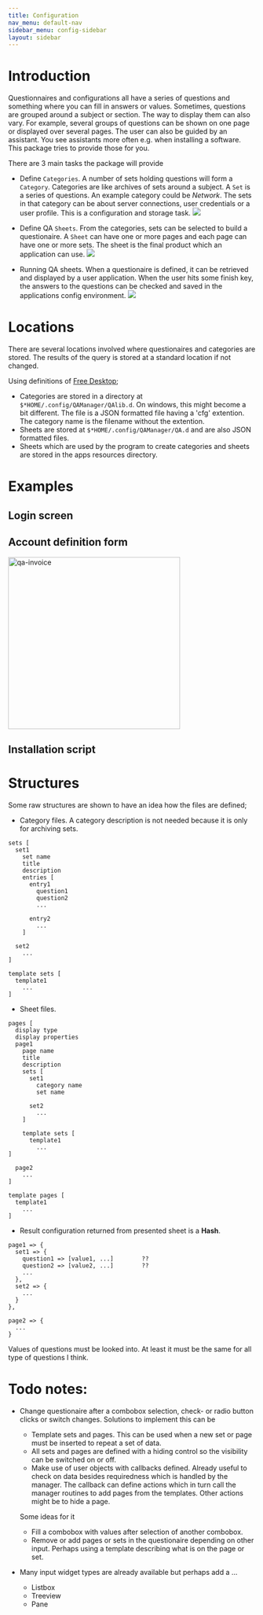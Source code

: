 ```yaml
---
title: Configuration
nav_menu: default-nav
sidebar_menu: config-sidebar
layout: sidebar
---
```


# Introduction

Questionnaires and configurations all have a series of questions and something where you can fill in answers or values. Sometimes, questions are grouped around a subject or section. The way to display them can also vary. For example, several groups of questions can be shown on one page or displayed over several pages. The user can also be guided by an assistant. You see assistants more often e.g. when installing a software. This package tries to provide those for you.

There are 3 main tasks the package will provide
* Define `Categories`. A number of sets holding questions will form a `Category`. Categories are like archives of sets around a subject. A `Set` is a series of questions. An example category could be _Network_. The sets in that category can be about server connections, user credentials or a user profile. This is a configuration and storage task.
  ![](../images/define-category.svg)

* Define QA `Sheets`. From the categories, sets can be selected to build a questionaire. A `Sheet` can have one or more pages and each page can have one or more sets. The sheet is the final product which an application can use.
  ![](../images/define-qa-sheets.svg)

* Running QA sheets. When a questionaire is defined, it can be retrieved and displayed by a user application. When the user hits some finish key, the answers to the questions can be checked and saved in the applications config environment.
  ![](../images/running-qa-sheets.svg)

# Locations

There are several locations involved where questionaires and categories are stored. The results of the query is stored at a standard location if not changed.

Using definitions of [Free Desktop](https://freedesktop.org/wiki/);
* Categories are stored in a directory at `$*HOME/.config/QAManager/QAlib.d`. On windows, this might become a bit different. The file is a JSON formatted file having a 'cfg' extention. The category name is the filename without the extention.
* Sheets are stored at `$*HOME/.config/QAManager/QA.d` and are also JSON formatted files.
* Sheets which are used by the program to create categories and sheets are stored in the apps resources directory.


# Examples
## Login screen
## Account definition form
<img src="../images/config-sheets.png" alt="qa-invoice" width="350" />

## Installation script

# Structures

Some raw structures are shown to have an idea how the files are defined;

* Category files. A category description is not needed because it is only for archiving sets.
```
sets [
  set1
    set name
    title
    description
    entries [
      entry1
        question1
        question2
        ...

      entry2
        ...
    ]

  set2
    ...
]

template sets [
  template1
    ...
]
```

* Sheet files.
```
pages [
  display type
  display properties
  page1
    page name
    title
    description
    sets [
      set1
        category name
        set name

      set2
        ...
    ]

    template sets [
      template1
        ...
]

  page2
    ...
]

template pages [
  template1
    ...
]
```

* Result configuration returned from presented sheet is a **Hash**.
```
page1 => {
  set1 => {
    question1 => [value1, ...]        ??
    question2 => [value2, ...]        ??
    ...
  },
  set2 => {
    ...
  }
},

page2 => {
  ...
}
```
Values of questions must be looked into. At least it must be the same for all type of questions I think.

# Todo notes:

* Change questionaire after a combobox selection, check- or radio button clicks or switch changes. Solutions to implement this can be
  * Template sets and pages. This can be used when a new set or page must be inserted to repeat a set of data.
  * All sets and pages are defined with a hiding control so the visibility can be switched on or off.
  * Make use of user objects with callbacks defined. Already useful to check on data besides requiredness which is handled by the manager. The callback can define actions which in turn call the manager routines to add pages from the templates. Other actions might be to hide a page.

  Some ideas for it
  * Fill a combobox with values after selection of another combobox.
  * Remove or add pages or sets in the questionaire depending on other input. Perhaps using a template describing what is on the page or set.

* Many input widget types are already available but perhaps add a ...
  * Listbox
  * Treeview
  * Pane
